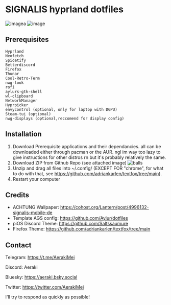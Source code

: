 # SIGNALIS hyprland dotfiles
![imagea](https://github.com/user-attachments/assets/7a7f62a3-8b63-428f-a486-0e0e003ce223)
![image](https://github.com/user-attachments/assets/ca2e825d-1aee-4f8b-84b7-1cb3f4e69262)


## Prerequisites
    Hyprland
    Neofetch
    Spicetify
    Betterdiscord
    Firefox
    Thunar
    Cool-Retro-Term
    nwg-look
    rofi
    aylurs-gtk-shell
    wl-clipboard
    NetworkManager
    Hyprpicker
    envycontrol (optional, only for laptop with DGPU)
    Steam-tui (optional)
    nwg-displays (optional,reccomend for display config)

    

## Installation

1. Download Prerequisite applications and their dependancies. all can be downloaded either through pacman or the AUR. ngl im way too lazy to give instructions for other distros rn but it's probably relatively the same.
2. Download ZIP from Github Repo (see attached image)
![balls](https://github.com/user-attachments/assets/d80c29a4-fe35-4886-97a7-ec8eb44ebecc)
3. Unzip and drag all files into ~/.config/ (EXCEPT FOR "chrome", for what to do with that, see https://github.com/adriankarlen/textfox/tree/main).
4. Restart your computer

## Credits

- ACHTUNG Wallpaper: https://cohost.org/Lantern/post/4996132-signalis-mobile-de
- Template AGS config: https://github.com/Aylur/dotfiles
- piOS Discord Theme: https://github.com/Saltssaumure
- Firefox Theme: https://github.com/adriankarlen/textfox/tree/main

## Contact

Telegram: https://t.me/AerakiMei

Discord: Aeraki

Bluesky: https://aeraki.bsky.social

Twitter: https://twitter.com/AerakiMei

I'll try to respond as quickly as possible!
